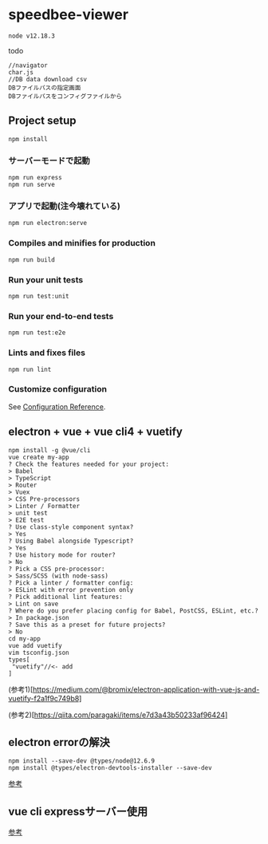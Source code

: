 # speedbee-viewer
```
node v12.18.3
```
todo
```
//navigator
char.js
//DB data download csv
DBファイルパスの指定画面
DBファイルパスをコンフィグファイルから
```
## Project setup
```
npm install
```

### サーバーモードで起動
```
npm run express
npm run serve
```

### アプリで起動(注今壊れている)
```
npm run electron:serve
```

### Compiles and minifies for production
```
npm run build
```

### Run your unit tests
```
npm run test:unit
```

### Run your end-to-end tests
```
npm run test:e2e
```

### Lints and fixes files
```
npm run lint
```

### Customize configuration
See [Configuration Reference](https://cli.vuejs.org/config/).

## electron + vue + vue cli4 + vuetify
```
npm install -g @vue/cli
vue create my-app
? Check the features needed for your project:
> Babel
> TypeScript
> Router
> Vuex
> CSS Pre-processors
> Linter / Formatter
> unit test
> E2E test
? Use class-style component syntax?
> Yes
? Using Babel alongside Typescript?
> Yes
? Use history mode for router?
> No
? Pick a CSS pre-processor:
> Sass/SCSS (with node-sass)
? Pick a linter / formatter config:
> ESLint with error prevention only
? Pick additional lint features:
> Lint on save
? Where do you prefer placing config for Babel, PostCSS, ESLint, etc.?
> In package.json
? Save this as a preset for future projects?
> No
cd my-app
vue add vuetify
vim tsconfig.json
types[
 "vuetify"//<- add
]
```
(参考1)[https://medium.com/@bromix/electron-application-with-vue-js-and-vuetify-f2a1f9c749b8]

(参考2)[https://qiita.com/paragaki/items/e7d3a43b50233af96424]

## electron errorの解決
```
npm install --save-dev @types/node@12.6.9
npm install @types/electron-devtools-installer --save-dev
```
[参考](https://qiita.com/kagayat829/items/cf26b7a2702d69b463dc)

## vue cli expressサーバー使用
[参考](https://qiita.com/corestate55/items/81ba50cf33c78b7119fd)
